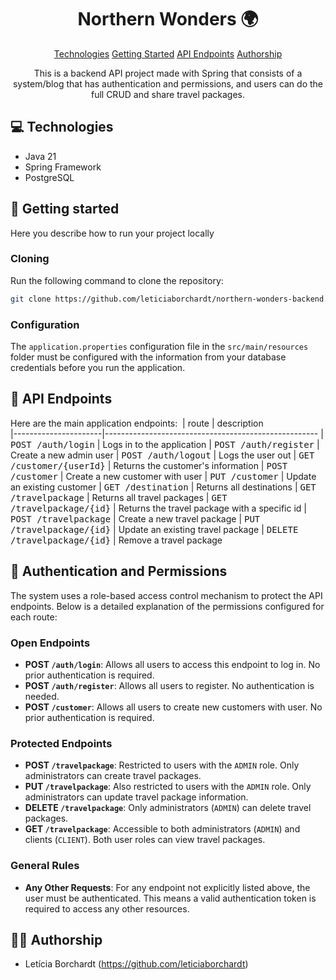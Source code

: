 
<h1 align="center" style="font-weight: bold;">Northern Wonders 🌍</h1>

<p align="center">
<a href="#tech">Technologies</a>
<a href="#started">Getting Started</a>
<a href="#routes">API Endpoints</a>
<a href="#author">Authorship</a>
</p>

<p align="center">This is a backend API project made with Spring that consists of a system/blog that has authentication and permissions, and users can do the full CRUD and share travel packages.</p>

<h2 id="technologies">💻 Technologies</h2>

- Java 21
- Spring Framework
- PostgreSQL

<h2 id="started">🚀 Getting started</h2>

Here you describe how to run your project locally

<h3>Cloning</h3>

Run the following command to clone the repository:

```bash
git clone https://github.com/leticiaborchardt/northern-wonders-backend.git
```

<h3>Configuration</h2>

The `application.properties` configuration file in the `src/main/resources` folder must be configured with the information from your database credentials before you run the application.


<h2 id="routes">📍 API Endpoints</h2>

Here are the main application endpoints:
​
| route               | description                                          
|----------------------|-----------------------------------------------------
| <kbd>POST /auth/login</kbd>     | Logs in to the application
| <kbd>POST /auth/register</kbd>     | Create a new admin user
| <kbd>POST /auth/logout</kbd>     | Logs the user out
| <kbd>GET /customer/{userId}</kbd>     | Returns the customer's information
| <kbd>POST /customer</kbd>     | Create a new customer with user
| <kbd>PUT /customer</kbd>     | Update an existing customer
| <kbd>GET /destination</kbd>     | Returns all destinations
| <kbd>GET /travelpackage</kbd>     | Returns all travel packages
| <kbd>GET /travelpackage/{id}</kbd>     | Returns the travel package with a specific id
| <kbd>POST /travelpackage</kbd>     | Create a new travel package
| <kbd>PUT /travelpackage/{id}</kbd>     | Update an existing travel package
| <kbd>DELETE /travelpackage/{id}</kbd>     | Remove a travel package


## 🔐 Authentication and Permissions

The system uses a role-based access control mechanism to protect the API endpoints. Below is a detailed explanation of the permissions configured for each route:

### Open Endpoints
- **POST `/auth/login`**: Allows all users to access this endpoint to log in. No prior authentication is required.
- **POST `/auth/register`**: Allows all users to register. No authentication is needed.
- **POST `/customer`**: Allows all users to create new customers with user. No prior authentication is required.

### Protected Endpoints
- **POST `/travelpackage`**: Restricted to users with the `ADMIN` role. Only administrators can create travel packages.
- **PUT `/travelpackage`**: Also restricted to users with the `ADMIN` role. Only administrators can update travel package information.
- **DELETE `/travelpackage`**: Only administrators (`ADMIN`) can delete travel packages.
- **GET `/travelpackage`**: Accessible to both administrators (`ADMIN`) and clients (`CLIENT`). Both user roles can view travel packages.

### General Rules
- **Any Other Requests**: For any endpoint not explicitly listed above, the user must be authenticated. This means a valid authentication token is required to access any other resources.

<h2 id="author">✍🏻 Authorship</h2>

- Letícia Borchardt (https://github.com/leticiaborchardt)